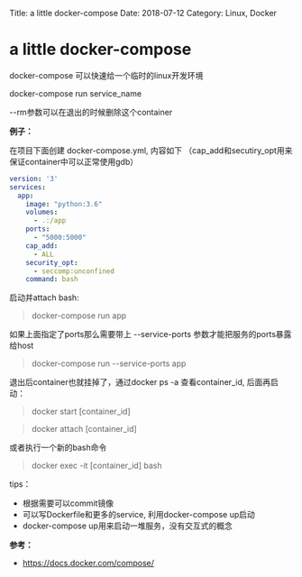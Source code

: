 Title: a little docker-compose
Date: 2018-07-12
Category: Linux, Docker

a little docker-compose
==

docker-compose 可以快速给一个临时的linux开发环境

docker-compose run service_name

--rm参数可以在退出的时候删除这个container


**例子：**

在项目下面创建 docker-compose.yml, 内容如下
（cap_add和secutiry_opt用来保证container中可以正常使用gdb）

```yml
version: '3'
services:
  app:
    image: "python:3.6"
    volumes:
      - .:/app
    ports:
      - "5000:5000"
    cap_add:
      - ALL
    security_opt:
      - seccomp:unconfined
    command: bash
```

启动并attach bash:

> docker-compose run app

如果上面指定了ports那么需要带上 --service-ports 参数才能把服务的ports暴露给host

> docker-compose run --service-ports app

退出后container也就挂掉了，通过docker ps -a 查看container_id, 后面再启动：

> docker start [container_id]

> docker attach [container_id]

或者执行一个新的bash命令

> docker exec -it [container_id] bash

tips：

- 根据需要可以commit镜像
- 可以写Dockerfile和更多的service, 利用docker-compose up启动
- docker-compose up用来启动一堆服务，没有交互式的概念

**参考：**

- https://docs.docker.com/compose/
